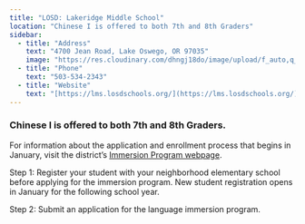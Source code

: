 ```yaml
---
title: "LOSD: Lakeridge Middle School"
location: "Chinese I is offered to both 7th and 8th Graders"
sidebar:
  - title: "Address"
    text: "4700 Jean Road, Lake Oswego, OR 97035"
    image: "https://res.cloudinary.com/dhngj18do/image/upload/f_auto,q_auto/v1/images/activities/lrms-logo"
  - title: "Phone"
    text: "503-534-2343"
  - title: "Website"
    text: "[https://lms.losdschools.org/](https://lms.losdschools.org/)"
---
```


### Chinese I is offered to both 7th and 8th Graders.

For information about the application and enrollment process that begins in January, visit the district’s [Immersion Program webpage](https://www.losdschools.org/curriculum-instruction/language-immersion-programs).

Step 1: Register your student with your neighborhood elementary school before applying for the immersion program. New student registration opens in January for the following school year.

Step 2: Submit an application for the language immersion program.
